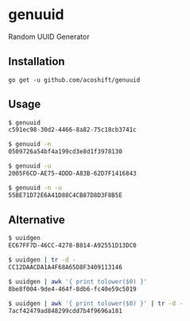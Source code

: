 # genuuid

Random UUID Generator

## Installation

`go get -u github.com/acoshift/genuuid`

## Usage

```bash
$ genuuid
c591ec98-30d2-4466-8a82-75c18cb3741c

$ genuuid -n
0509726a54bf4a199cd3e8d1f3978130

$ genuuid -u
2005F6CD-AE75-4DDD-A83B-62D7F1416843

$ genuuid -n -u
55BE71D72E6A41D88C4CB87D8D3F8B5E
```

## Alternative

```bash
$ uuidgen
EC67FF7D-46CC-4278-B814-A92551D13DC0

$ uuidgen | tr -d -
CC12DAACDA1A4F68A65D8F3409113146

$ uuidgen | awk '{ print tolower($0) }'
8be8f004-9de4-464f-8db6-fc40e59c5019

$ uuidgen | awk '{ print tolower($0) }' | tr -d -
7acf42479ad848299cdd7b4f9696a181
```
